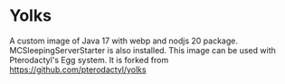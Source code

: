 # Yolks

A custom image of Java 17 with webp and nodjs 20 package. MCSleepingServerStarter is also installed. This image can be used with Pterodactyl's Egg system. 
It is forked from https://github.com/pterodactyl/yolks
